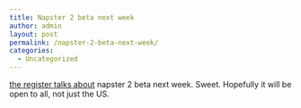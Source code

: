 ```yaml
---
title: Napster 2 beta next week
author: admin
layout: post
permalink: /napster-2-beta-next-week/
categories:
  - Uncategorized
---
```

[the register talks about][1] napster 2 beta next week. Sweet. Hopefully it will be open to all, not just the US.

 [1]: http://www.theregister.co.uk/content/6/33178.html